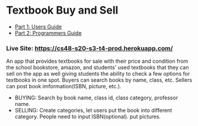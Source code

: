 # Textbook Buy and Sell



- [Part 1: Users Guide](./users_guide.md)
- [Part 2: Programmers Guide](./programmers_guide.md)

### Live Site: https://cs48-s20-s3-t4-prod.herokuapp.com/

 An app that provides textbooks for sale with their price and condition from the school bookstore, amazon, and students' used textbooks that they can sell on the app as well giving students the ability to check a few options for textbooks in one spot. Buyers can search books by name, class, etc. Sellers can post book imformation(ISBN, picture, etc.).

* BUYING: Search by book name, class id, class category, professor name.
* SELLING: Create categories, let users put the book into different category. People need to input ISBN(optional). put pictures.



